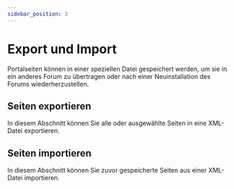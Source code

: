 ```yaml
---
sidebar_position: 3
---
```


# Export und Import
Portalseiten können in einer speziellen Datei gespeichert werden, um sie in ein anderes Forum zu übertragen oder nach einer Neuinstallation des Forums wiederherzustellen.

## Seiten exportieren
In diesem Abschnitt können Sie alle oder ausgewählte Seiten in eine XML-Datei exportieren.

## Seiten importieren
In diesem Abschnitt können Sie zuvor gespeicherte Seiten aus einer XML-Datei importieren.